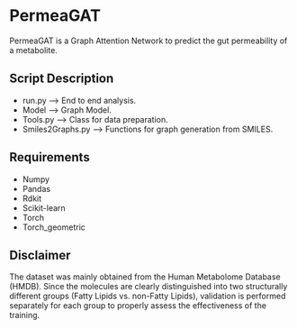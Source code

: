 # PermeaGAT
PermeaGAT is a Graph Attention Network to predict the gut permeability of a metabolite. 

## Script Description
* run.py --> End to end analysis.
* Model --> Graph Model.
* Tools.py --> Class for data preparation.
* Smiles2Graphs.py --> Functions for graph generation from SMILES. 

## Requirements
* Numpy
* Pandas
* Rdkit
* Scikit-learn
* Torch
* Torch_geometric

## Disclaimer
The dataset was mainly obtained from the Human Metabolome Database (HMDB). Since the molecules are clearly distinguished into two structurally different groups (Fatty Lipids vs. non-Fatty Lipids), validation is performed separately for each group to properly assess the effectiveness of the training.
